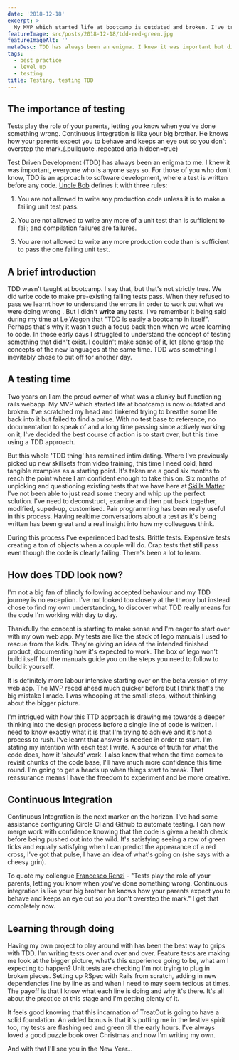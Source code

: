 ```yaml
---
date: '2018-12-18'
excerpt: >
  My MVP which started life at bootcamp is outdated and broken. I've tried breathe some life back into it but failed to find a pulse. With no test base to reference, no documentation to speak of and a long time passing since actively working on it, I've come to appreciate the benefits of testing.
featureImage: src/posts/2018-12-18/tdd-red-green.jpg
featureImageAlt: ''
metaDesc: TDD has always been an enigma. I knew it was important but didn't understand it, choosing to put off 'til another day. Until the day when everything broke.
tags:
  - best practice
  - level up
  - testing
title: Testing, testing TDD
---
```


## The importance of testing

Tests play the role of your parents, letting you know when you've done something wrong. Continuous integration is like your big brother. He knows how your parents expect you to behave and keeps an eye out so you don't overstep the mark.{.pullquote .repeated aria-hidden=true}

Test Driven Development (TDD) has always been an enigma to me. I knew it was important, everyone who is anyone says so. For those of you who don't know, TDD is an approach to software development, where a test is written before any code. [Uncle Bob][1] defines it with three rules:

1. You are not allowed to write any production code unless it is to make a failing unit test pass.

2. You are not allowed to write any more of a unit test than is sufficient to fail; and compilation failures are failures.

3. You are not allowed to write any more production code than is sufficient to pass the one failing unit test.

## A brief introduction

TDD wasn't taught at bootcamp. I say that, but that's not strictly true. We did write code to make pre-existing failing tests pass. When they refused to pass we learnt how to understand the errors in order to work out what we were doing wrong . But I didn't **write** any tests. I've remember it being said during my time at [Le Wagon][2] that "TDD is easily a bootcamp in itself". Perhaps that's why it wasn't such a focus back then when we were learning to code. In those early days I struggled to understand the concept of testing something that didn't exist. I couldn't make sense of it, let alone grasp the concepts of the new languages at the same time. TDD was something I inevitably chose to put off for another day.

## A testing time

Two years on I am the proud owner of what was a clunky but functioning rails webapp. My MVP which started life at bootcamp is now outdated and broken. I've scratched my head and tinkered trying to breathe some life back into it but failed to find a pulse. With no test base to reference, no documentation to speak of and a long time passing since actively working on it, I've decided the best course of action is to start over, but this time using a TDD approach.

But this whole 'TDD thing' has remained intimidating. Where I've previously picked up new skillsets from video training, this time I need cold, hard tangible examples as a starting point. It's taken me a good six months to reach the point where I am confident enough to take this on. Six months of unpicking and questioning existing tests that we have here at [Skills Matter][3]. I've not been able to just read some theory and whip up the perfect solution. I've need to deconstruct, examine and then put back together, modified, suped-up, customised. Pair programming has been really useful in this process. Having realtime conversations about a test as it's being written has been great and a real insight into how my colleagues think.

During this process I've experienced bad tests. Brittle tests. Expensive tests creating a ton of objects when a couple will do. Crap tests that still pass even though the code is clearly failing. There's been a lot to learn.

## How does TDD look now?

I'm not a big fan of blindly following accepted behaviour and my TDD journey is no exception. I've not looked too closely at the theory but instead chose to find my own understanding, to discover what TDD really means for the code I'm working with day to day.

Thankfully the concept is starting to make sense and I'm eager to start over with my own web app. My tests are like the stack of lego manuals I used to rescue from the kids. They're giving an idea of the intended finished product, documenting how it's expected to work. The box of lego won't build itself but the manuals guide you on the steps you need to follow to build it yourself.

It is definitely more labour intensive starting over on the beta version of my web app. The MVP raced ahead much quicker before but I think that's the big mistake I made. I was whooping at the small steps, without thinking about the bigger picture.

I'm intrigued with how this TTD approach is drawing me towards a deeper thinking into the design process before a single line of code is written. I need to know exactly what it is that I'm trying to achieve and it's not a process to rush. I've learnt that answer is needed in order to start. I'm stating my intention with each test I write. A source of truth for what the code does, how it _'should'_ work. I also know that when the time comes to revisit chunks of the code base, I'll have much more confidence this time round. I'm going to get a heads up when things start to break. That reassurance means I have the freedom to experiment and be more creative.

## Continuous Integration

Continuous Integration is the next marker on the horizon. I've had some assistance configuring Circle CI and Github to automate testing. I can now merge work with confidence knowing that the code is given a health check before being pushed out into the wild. It's satisfying seeing a row of green ticks and equally satisfying when I can predict the appearance of a red cross, I've got that pulse, I have an idea of what's going on (she says with a cheesy grin).

To quote my colleague [Francesco Renzi][4] - "Tests play the role of your parents, letting you know when you've done something wrong. Continuous integration is like your big brother he knows how your parents expect you to behave and keeps an eye out so you don't overstep the mark." I get that completely now.

## Learning through doing

Having my own project to play around with has been the best way to grips with TDD. I'm writing tests over and over and over. Feature tests are making me look at the bigger picture, what's this experience going to be, what am I expecting to happen? Unit tests are checking I'm not trying to plug in broken pieces. Setting up RSpec with Rails from scratch, adding in new dependencies line by line as and when I need to may seem tedious at times. The payoff is that I know what each line is doing and why it's there. It's all about the practice at this stage and I'm getting plenty of it.

It feels good knowing that this incarnation of TreatOut is going to have a solid foundation. An added bonus is that it's putting me in the festive spirit too, my tests are flashing red and green till the early hours. I've always loved a good puzzle book over Christmas and now I'm writing my own.

And with that I'll see you in the New Year...

[1]: http://blog.cleancoder.com/uncle-bob/2014/12/17/TheCyclesOfTDD.html
[2]: https://www.lewagon.com/london
[3]: https://skillsmatter.com/
[4]: https://github.com/rentziass
